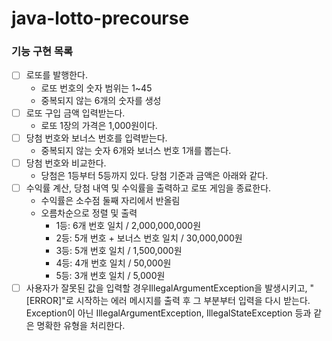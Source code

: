# java-lotto-precourse

### 기능 구현 목록
- [ ] 로또를 발행한다.
  - 로또 번호의 숫자 범위는 1~45
  - 중복되지 않는 6개의 숫자를 생성
- [ ] 로또 구입 금액 입력받는다.
    - 로또 1장의 가격은 1,000원이다.
- [ ] 당첨 번호와 보너스 번호를 입력받는다.
    - 중복되지 않는 숫자 6개와 보너스 번호 1개를 뽑는다.
- [ ] 당첨 번호와 비교한다.
    - 당첨은 1등부터 5등까지 있다. 당첨 기준과 금액은 아래와 같다.
- [ ] 수익률 계산, 당첨 내역 및 수익률을 출력하고 로또 게임을 종료한다.
    - 수익률은 소수점 둘째 자리에서 반올림
    - 오름차순으로 정렬 및 출력
      - 1등: 6개 번호 일치 / 2,000,000,000원
      - 2등: 5개 번호 + 보너스 번호 일치 / 30,000,000원
      - 3등: 5개 번호 일치 / 1,500,000원
      - 4등: 4개 번호 일치 / 50,000원
      - 5등: 3개 번호 일치 / 5,000원
- [ ] 사용자가 잘못된 값을 입력할 경우IllegalArgumentException을 발생시키고,
"[ERROR]"로 시작하는 에러 메시지를 출력 후 그 부분부터 입력을 다시 받는다.
Exception이 아닌 IllegalArgumentException, IllegalStateException 등과 같은 명확한 유형을 처리한다.
